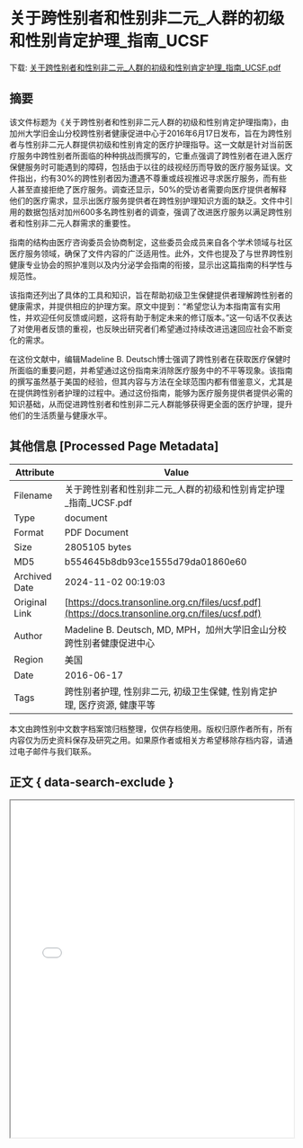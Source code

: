 # 关于跨性别者和性别非二元_人群的初级和性别肯定护理_指南_UCSF

<!-- tcd_download_link -->
下载: [关于跨性别者和性别非二元_人群的初级和性别肯定护理_指南_UCSF.pdf](关于跨性别者和性别非二元_人群的初级和性别肯定护理_指南_UCSF.pdf)
<!-- tcd_download_link_end -->

## 摘要

<!-- tcd_abstract -->
该文件标题为《关于跨性别者和性别非二元人群的初级和性别肯定护理指南》，由加州大学旧金山分校跨性别者健康促进中心于2016年6月17日发布，旨在为跨性别者与性别非二元人群提供初级和性别肯定的医疗护理指导。这一文献是针对当前医疗服务中跨性别者所面临的种种挑战而撰写的，它重点强调了跨性别者在进入医疗保健服务时可能遇到的障碍，包括由于以往的歧视经历而导致的医疗服务延误。文件指出，约有30%的跨性别者因为遭遇不尊重或歧视推迟寻求医疗服务，而有些人甚至直接拒绝了医疗服务。调查还显示，50%的受访者需要向医疗提供者解释他们的医疗需求，显示出医疗服务提供者在跨性别护理知识方面的缺乏。文件中引用的数据包括对加州600多名跨性别者的调查，强调了改进医疗服务以满足跨性别者和性别非二元人群需求的重要性。

指南的结构由医疗咨询委员会协商制定，这些委员会成员来自各个学术领域与社区医疗服务领域，确保了文件内容的广泛适用性。此外，文件也提及了与世界跨性别健康专业协会的照护准则以及内分泌学会指南的衔接，显示出这篇指南的科学性与规范性。

该指南还列出了具体的工具和知识，旨在帮助初级卫生保健提供者理解跨性别者的健康需求，并提供相应的护理方案。原文中提到：“希望您认为本指南富有实用性，并欢迎任何反馈或问题，这将有助于制定未来的修订版本。”这一句话不仅表达了对使用者反馈的重视，也反映出研究者们希望通过持续改进迅速回应社会不断变化的需求。

在这份文献中，编辑Madeline B. Deutsch博士强调了跨性别者在获取医疗保健时所面临的重要问题，并希望通过这份指南来消除医疗服务中的不平等现象。该指南的撰写虽然基于美国的经验，但其内容与方法在全球范围内都有借鉴意义，尤其是在提供跨性别者护理的过程中。通过这份指南，能够为医疗服务提供者提供必需的知识基础，从而促进跨性别者和性别非二元人群能够获得更全面的医疗护理，提升他们的生活质量与健康水平。

<!-- tcd_abstract_end -->

## 其他信息 [Processed Page Metadata]

| Attribute       | Value                                  |
|-----------------|----------------------------------------|
| Filename        | 关于跨性别者和性别非二元_人群的初级和性别肯定护理_指南_UCSF.pdf                             |
| Type            | document                                 |
| Format          | PDF Document                               |
| Size            | 2805105 bytes                           |
| MD5             | b554645b8db93ce1555d79da01860e60                                  |
| Archived Date   | 2024-11-02 00:19:03                             |
| Original Link   | [https://docs.transonline.org.cn/files/ucsf.pdf](https://docs.transonline.org.cn/files/ucsf.pdf)                         |
| Author          | Madeline B. Deutsch, MD, MPH，加州大学旧金山分校跨性别者健康促进中心                               |
| Region          | 美国                               |
| Date            | 2016-06-17                                 |
| Tags            | 跨性别者护理, 性别非二元, 初级卫生保健, 性别肯定护理, 医疗资源, 健康平等                                 |

本文由跨性别中文数字档案馆归档整理，仅供存档使用。版权归原作者所有，所有内容仅为历史资料保存及研究之用。如果原作者或相关方希望移除存档内容，请通过电子邮件与我们联系。

## 正文 { data-search-exclude }

<!-- tcd_main_text -->
<iframe src="../关于跨性别者和性别非二元_人群的初级和性别肯定护理_指南_UCSF.pdf" width="100%" height="600px">
    <p>无法显示PDF，请下载查看。</p>
</iframe>
<!-- tcd_main_text_end -->

